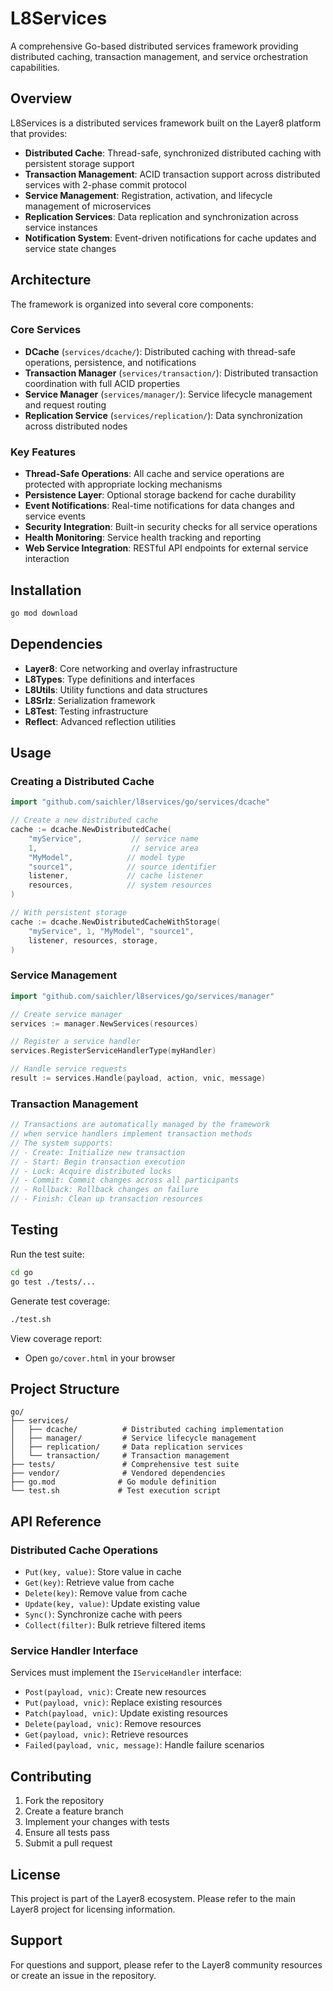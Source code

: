 # L8Services

A comprehensive Go-based distributed services framework providing distributed caching, transaction management, and service orchestration capabilities.

## Overview

L8Services is a distributed services framework built on the Layer8 platform that provides:

- **Distributed Cache**: Thread-safe, synchronized distributed caching with persistent storage support
- **Transaction Management**: ACID transaction support across distributed services with 2-phase commit protocol
- **Service Management**: Registration, activation, and lifecycle management of microservices
- **Replication Services**: Data replication and synchronization across service instances
- **Notification System**: Event-driven notifications for cache updates and service state changes

## Architecture

The framework is organized into several core components:

### Core Services

- **DCache** (`services/dcache/`): Distributed caching with thread-safe operations, persistence, and notifications
- **Transaction Manager** (`services/transaction/`): Distributed transaction coordination with full ACID properties
- **Service Manager** (`services/manager/`): Service lifecycle management and request routing
- **Replication Service** (`services/replication/`): Data synchronization across distributed nodes

### Key Features

- **Thread-Safe Operations**: All cache and service operations are protected with appropriate locking mechanisms
- **Persistence Layer**: Optional storage backend for cache durability
- **Event Notifications**: Real-time notifications for data changes and service events
- **Security Integration**: Built-in security checks for all service operations
- **Health Monitoring**: Service health tracking and reporting
- **Web Service Integration**: RESTful API endpoints for external service interaction

## Installation

```bash
go mod download
```

## Dependencies

- **Layer8**: Core networking and overlay infrastructure
- **L8Types**: Type definitions and interfaces
- **L8Utils**: Utility functions and data structures
- **L8Srlz**: Serialization framework
- **L8Test**: Testing infrastructure
- **Reflect**: Advanced reflection utilities

## Usage

### Creating a Distributed Cache

```go
import "github.com/saichler/l8services/go/services/dcache"

// Create a new distributed cache
cache := dcache.NewDistributedCache(
    "myService",           // service name
    1,                     // service area
    "MyModel",            // model type
    "source1",            // source identifier
    listener,             // cache listener
    resources,            // system resources
)

// With persistent storage
cache := dcache.NewDistributedCacheWithStorage(
    "myService", 1, "MyModel", "source1",
    listener, resources, storage,
)
```

### Service Management

```go
import "github.com/saichler/l8services/go/services/manager"

// Create service manager
services := manager.NewServices(resources)

// Register a service handler
services.RegisterServiceHandlerType(myHandler)

// Handle service requests
result := services.Handle(payload, action, vnic, message)
```

### Transaction Management

```go
// Transactions are automatically managed by the framework
// when service handlers implement transaction methods
// The system supports:
// - Create: Initialize new transaction
// - Start: Begin transaction execution
// - Lock: Acquire distributed locks
// - Commit: Commit changes across all participants
// - Rollback: Rollback changes on failure
// - Finish: Clean up transaction resources
```

## Testing

Run the test suite:

```bash
cd go
go test ./tests/...
```

Generate test coverage:

```bash
./test.sh
```

View coverage report:
- Open `go/cover.html` in your browser

## Project Structure

```
go/
├── services/
│   ├── dcache/          # Distributed caching implementation
│   ├── manager/         # Service lifecycle management
│   ├── replication/     # Data replication services
│   └── transaction/     # Transaction management
├── tests/               # Comprehensive test suite
├── vendor/              # Vendored dependencies
├── go.mod              # Go module definition
└── test.sh             # Test execution script
```

## API Reference

### Distributed Cache Operations

- `Put(key, value)`: Store value in cache
- `Get(key)`: Retrieve value from cache
- `Delete(key)`: Remove value from cache
- `Update(key, value)`: Update existing value
- `Sync()`: Synchronize cache with peers
- `Collect(filter)`: Bulk retrieve filtered items

### Service Handler Interface

Services must implement the `IServiceHandler` interface:

- `Post(payload, vnic)`: Create new resources
- `Put(payload, vnic)`: Replace existing resources
- `Patch(payload, vnic)`: Update existing resources
- `Delete(payload, vnic)`: Remove resources
- `Get(payload, vnic)`: Retrieve resources
- `Failed(payload, vnic, message)`: Handle failure scenarios

## Contributing

1. Fork the repository
2. Create a feature branch
3. Implement your changes with tests
4. Ensure all tests pass
5. Submit a pull request

## License

This project is part of the Layer8 ecosystem. Please refer to the main Layer8 project for licensing information.

## Support

For questions and support, please refer to the Layer8 community resources or create an issue in the repository.
